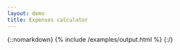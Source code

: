 ```yaml
---
layout: demo
title: Expenses calculator
---
```



{::nomarkdown}
{% include /examples/output.html %}
{:/}